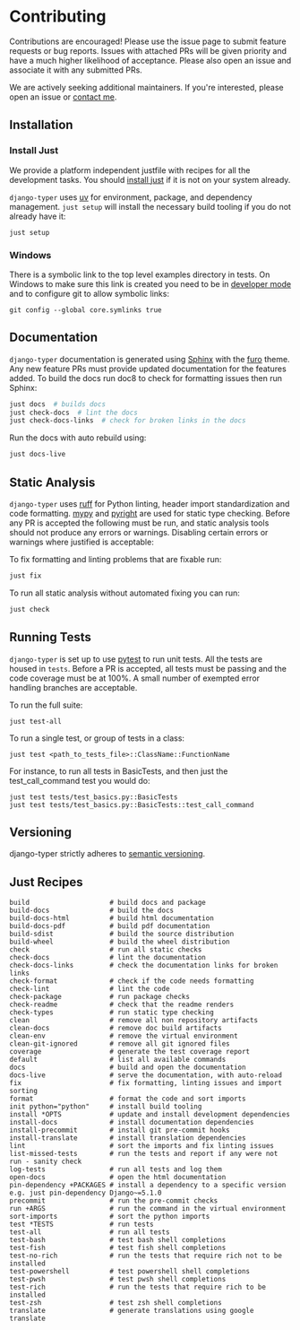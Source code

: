 # Contributing

Contributions are encouraged! Please use the issue page to submit feature requests or bug reports. Issues with attached PRs will be given priority and have a much higher likelihood of acceptance. Please also open an issue and associate it with any submitted PRs.

We are actively seeking additional maintainers. If you're interested, please open an issue or [contact me](https://github.com/bckohan).

## Installation

### Install Just

We provide a platform independent justfile with recipes for all the development tasks. You should [install just](https://just.systems/man/en/installation.html) if it is not on your system already.

`django-typer` uses [uv](https://docs.astral.sh/uv) for environment, package, and dependency management. ``just setup`` will install the necessary build tooling if you do not already have it:

```shell
just setup
```

### Windows

There is a symbolic link to the top level examples directory in tests. On Windows to make sure this link is created you need to be in [developer mode](https://learn.microsoft.com/en-us/windows/apps/get-started/enable-your-device-for-development) and to configure git to allow symbolic links:

```console
git config --global core.symlinks true
```

## Documentation

`django-typer` documentation is generated using [Sphinx](https://www.sphinx-doc.org) with the [furo](https://github.com/pradyunsg/furo) theme. Any new feature PRs must provide updated documentation for the features added. To build the docs run doc8 to check for formatting issues then run Sphinx:

```bash
just docs  # builds docs
just check-docs  # lint the docs
just check-docs-links  # check for broken links in the docs
```

Run the docs with auto rebuild using:

```bash
just docs-live
```

## Static Analysis

`django-typer` uses [ruff](https://docs.astral.sh/ruff/) for Python linting, header import standardization and code formatting. [mypy](http://mypy-lang.org/) and [pyright](https://github.com/microsoft/pyright) are used for static type checking. Before any PR is accepted the following must be run, and static analysis tools should not produce any errors or warnings. Disabling certain errors or warnings where justified is acceptable:

To fix formatting and linting problems that are fixable run:

```bash
just fix
```

To run all static analysis without automated fixing you can run:

```bash
just check
```

## Running Tests

`django-typer` is set up to use [pytest](https://docs.pytest.org) to run unit tests. All the tests are housed in `tests`. Before a PR is accepted, all tests must be passing and the code coverage must be at 100%. A small number of exempted error handling branches are acceptable.

To run the full suite:

```shell
just test-all
```

To run a single test, or group of tests in a class:

```shell
just test <path_to_tests_file>::ClassName::FunctionName
```

For instance, to run all tests in BasicTests, and then just the test_call_command test you would do:

```shell
just test tests/test_basics.py::BasicTests
just test tests/test_basics.py::BasicTests::test_call_command
```

## Versioning

django-typer strictly adheres to [semantic versioning](https://semver.org).


## Just Recipes

```
build                    # build docs and package
build-docs               # build the docs
build-docs-html          # build html documentation
build-docs-pdf           # build pdf documentation
build-sdist              # build the source distribution
build-wheel              # build the wheel distribution
check                    # run all static checks
check-docs               # lint the documentation
check-docs-links         # check the documentation links for broken links
check-format             # check if the code needs formatting
check-lint               # lint the code
check-package            # run package checks
check-readme             # check that the readme renders
check-types              # run static type checking
clean                    # remove all non repository artifacts
clean-docs               # remove doc build artifacts
clean-env                # remove the virtual environment
clean-git-ignored        # remove all git ignored files
coverage                 # generate the test coverage report
default                  # list all available commands
docs                     # build and open the documentation
docs-live                # serve the documentation, with auto-reload
fix                      # fix formatting, linting issues and import sorting
format                   # format the code and sort imports
init python="python"     # install build tooling
install *OPTS            # update and install development dependencies
install-docs             # install documentation dependencies
install-precommit        # install git pre-commit hooks
install-translate        # install translation dependencies
lint                     # sort the imports and fix linting issues
list-missed-tests        # run the tests and report if any were not run - sanity check
log-tests                # run all tests and log them
open-docs                # open the html documentation
pin-dependency +PACKAGES # install a dependency to a specific version e.g. just pin-dependency Django~=5.1.0
precommit                # run the pre-commit checks
run +ARGS                # run the command in the virtual environment
sort-imports             # sort the python imports
test *TESTS              # run tests
test-all                 # run all tests
test-bash                # test bash shell completions
test-fish                # test fish shell completions
test-no-rich             # run the tests that require rich not to be installed
test-powershell          # test powershell shell completions
test-pwsh                # test pwsh shell completions
test-rich                # run the tests that require rich to be installed
test-zsh                 # test zsh shell completions
translate                # generate translations using google translate
```